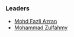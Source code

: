 ### Leaders

* [Mohd Fazli Azran](mailto:fazli@owasp.org)
* [Mohammad Zulfahmy](mailto:mohamad.zulfahmy@owasp.org)
